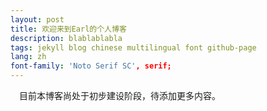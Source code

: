 ```yaml
---
layout: post
title: 欢迎来到Earl的个人博客
description: blablablabla
tags: jekyll blog chinese multilingual font github-page
lang: zh
font-family: 'Noto Serif SC', serif;
---
```


&ensp;&ensp;目前本博客尚处于初步建设阶段，待添加更多内容。
